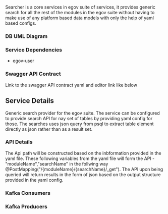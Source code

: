 # <eGov-Searcher>

Searcher is a core services in egov suite of services, it provides generic search for all the rest of the modules in the egov suite without having to make use of any platform based data models with only the help of yaml based configs. 

### DB UML Diagram



### Service Dependencies

- egov-user

### Swagger API Contract

Link to the swagger API contract yaml and editor link like below



## Service Details

Generic search provider for the egov suite. The service can be configured to provide search API for nay set of tables by providing yaml config for those. The searches uses json query from psql to extract table element directly as json rather than as a result set.

### API Details

The Api path will be constructed based on the inbformation provided in the yaml file. These following variables from the yaml file will form the API - "moduleName","searchName" in the follwing way @PostMapping("/{moduleName}/{searchName}/_get"). The API upon being queried will return results in the form of json based on the output structure provided in the yaml config.


### Kafka Consumers

### Kafka Producers
